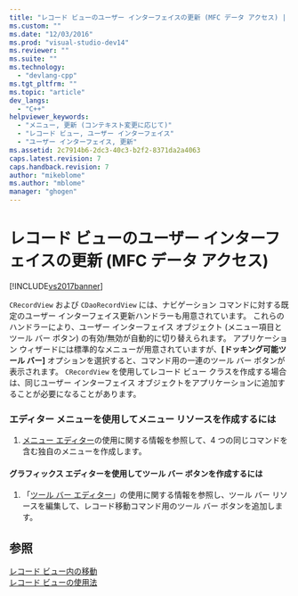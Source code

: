 ```yaml
---
title: "レコード ビューのユーザー インターフェイスの更新 (MFC データ アクセス) | Microsoft Docs"
ms.custom: ""
ms.date: "12/03/2016"
ms.prod: "visual-studio-dev14"
ms.reviewer: ""
ms.suite: ""
ms.technology: 
  - "devlang-cpp"
ms.tgt_pltfrm: ""
ms.topic: "article"
dev_langs: 
  - "C++"
helpviewer_keywords: 
  - "メニュー, 更新 (コンテキスト変更に応じて)"
  - "レコード ビュー, ユーザー インターフェイス"
  - "ユーザー インターフェイス, 更新"
ms.assetid: 2c7914b6-2dc3-40c3-b2f2-8371da2a4063
caps.latest.revision: 7
caps.handback.revision: 7
author: "mikeblome"
ms.author: "mblome"
manager: "ghogen"
---
```

# レコード ビューのユーザー インターフェイスの更新 (MFC データ アクセス)
[!INCLUDE[vs2017banner](../assembler/inline/includes/vs2017banner.md)]

`CRecordView` および `CDaoRecordView` には、ナビゲーション コマンドに対する既定のユーザー インターフェイス更新ハンドラーも用意されています。  これらのハンドラーにより、ユーザー インターフェイス オブジェクト \(メニュー項目とツール バー ボタン\) の有効\/無効が自動的に切り替えられます。  アプリケーション ウィザードには標準的なメニューが用意されていますが、**\[ドッキング可能ツール バー\]** オプションを選択すると、コマンド用の一連のツール バー ボタンが表示されます。  `CRecordView` を使用してレコード ビュー クラスを作成する場合は、同じユーザー インターフェイス オブジェクトをアプリケーションに追加することが必要になることがあります。  
  
### エディター メニューを使用してメニュー リソースを作成するには  
  
1.  [メニュー エディター](../Topic/Menu%20Editor.md)の使用に関する情報を参照して、4 つの同じコマンドを含む独自のメニューを作成します。  
  
#### グラフィックス エディターを使用してツール バー ボタンを作成するには  
  
1.  「[ツール バー エディター](../mfc/toolbar-editor.md)」の使用に関する情報を参照し、ツール バー リソースを編集して、レコード移動コマンド用のツール バー ボタンを追加します。  
  
## 参照  
 [レコード ビュー内の移動](../Topic/Supporting%20Navigation%20in%20a%20Record%20View%20%20\(MFC%20Data%20Access\).md)   
 [レコード ビューの使用法](../data/using-a-record-view-mfc-data-access.md)